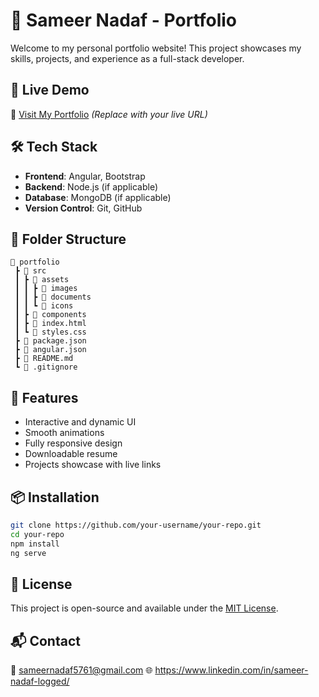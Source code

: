 # 🚀 Sameer Nadaf - Portfolio

Welcome to my personal portfolio website! This project showcases my skills, projects, and experience as a full-stack developer.

## 🌟 Live Demo
🔗 [Visit My Portfolio](#) *(Replace with your live URL)*

## 🛠️ Tech Stack
- **Frontend**: Angular, Bootstrap
- **Backend**: Node.js (if applicable)
- **Database**: MongoDB (if applicable)
- **Version Control**: Git, GitHub

## 📁 Folder Structure
```
📂 portfolio
 ┣ 📂 src
 ┃ ┣ 📂 assets
 ┃ ┃ ┣ 📂 images
 ┃ ┃ ┣ 📂 documents
 ┃ ┃ ┗ 📂 icons
 ┃ ┣ 📂 components
 ┃ ┣ 📜 index.html
 ┃ ┗ 📜 styles.css
 ┣ 📜 package.json
 ┣ 📜 angular.json
 ┣ 📜 README.md
 ┗ 📜 .gitignore
```

## 🚀 Features
- Interactive and dynamic UI
- Smooth animations
- Fully responsive design
- Downloadable resume
- Projects showcase with live links

## 📦 Installation
```sh
git clone https://github.com/your-username/your-repo.git
cd your-repo
npm install
ng serve
```

## 📝 License
This project is open-source and available under the [MIT License](LICENSE).

## 📬 Contact
📧 sameernadaf5761@gmail.com
🌐 https://www.linkedin.com/in/sameer-nadaf-logged/
